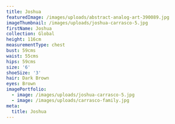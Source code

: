 ```yaml
---
title: Joshua
featuredImage: /images/uploads/abstract-analog-art-390089.jpg
imageThumbnail: /images/uploads/joshua-carrasco-5.jpg
firstName: Joshua
collection: Global
height: 116cm
measurementType: chest
bust: 59cms
waist: 55cms
hips: 59cms
size: '6'
shoeSize: '3'
hair: Dark Brown
eyes: Brown
imagePortfolio:
  - image: /images/uploads/joshua-carrasco-5.jpg
  - image: /images/uploads/carrasco-family.jpg
meta:
  title: Joshua
---
```


